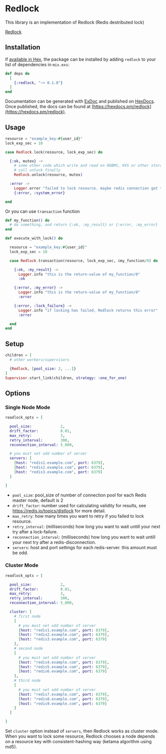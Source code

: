 # Redlock

This library is an implementation of Redlock (Redis destributed lock)

[Redlock](https://redis.io/topics/distlock)

## Installation

If [available in Hex](https://hex.pm/docs/publish), the package can be installed
by adding `redlock` to your list of dependencies in `mix.exs`:

```elixir
def deps do
  [
    {:redlock, "~> 0.1.8"}
  ]
end
```

Documentation can be generated with [ExDoc](https://github.com/elixir-lang/ex_doc)
and published on [HexDocs](https://hexdocs.pm). Once published, the docs can
be found at [https://hexdocs.pm/redlock](https://hexdocs.pm/redlock).

## Usage

```elixir
resource = "example_key:#{user_id}"
lock_exp_sec = 10

case Redlock.lock(resource, lock_exp_sec) do

  {:ok, mutex} ->
    # some other code which write and read on RDBMS, KVS or other storage
    # call unlock finally
    Redlock.unlock(resource, mutex)

  :error ->
    Logger.error "failed to lock resource. maybe redis connection got trouble."
    {:error, :system_error}

end
```

Or you can use `transaction` function

```elixir
def my_function() do
  # do something, and return {:ok, :my_result} or {:error, :my_error}
end

def execute_with_lock() do

  resource = "example_key:#{user_id}"
  lock_exp_sec = 10

  case Redlock.transaction(resource, lock_exp_sec, &my_function/0) do

    {:ok, :my_result} ->
      Logger.info "this is the return-value of my_function/0"
      :ok

    {:error, :my_error} ->
      Logger.info "this is the return-value of my_function/0"
      :error

    {:error, :lock_failure} ->
      Logger.info "if locking has failed, Redlock returns this error"
      :error

  end
end
```

## Setup

```elixir
children = [
  # other workers/supervisors

  {Redlock, [pool_size: 2, ...]}
]
Supervisor.start_link(children, strategy: :one_for_one)
```

## Options

### Single Node Mode

```elixir
readlock_opts = [

  pool_size:             2,
  drift_factor:          0.01,
  max_retry:             3,
  retry_interval:        300,
  reconnection_interval: 5_000,

  # you must set odd number of server
  servers: [
    [host: "redis1.example.com", port: 6379],
    [host: "redis2.example.com", port: 6379],
    [host: "redis3.example.com", port: 6379]
  ]

]
```

- `pool_size`: pool_size of number of connection pool for each Redis master node, default is 2
- `drift_factor`: number used for calculating validity for results, see https://redis.io/topics/distlock for more detail.
- `max_retry`: how many times you want to retry if you failed to lock resource.
- `retry_interval`: (milliseconds) how long you want to wait untill your next try after a lock-failure.
- `reconnection_interval`: (milliseconds) how long you want to wait untill your next try after a redis-disconnection.
- `servers`: host and port settings for each redis-server. this amount must be odd.

### Cluster Mode

```elixir
readlock_opts = [

  pool_size:             2,
  drift_factor:          0.01,
  max_retry:             3,
  retry_interval:        300,
  reconnection_interval: 5_000,

  cluster: [
    # first node
    [
      # you must set odd number of server
      [host: "redis1.example.com", port: 6379],
      [host: "redis2.example.com", port: 6379],
      [host: "redis3.example.com", port: 6379]
    ],
    # second node
    [
      # you must set odd number of server
      [host: "redis4.example.com", port: 6379],
      [host: "redis5.example.com", port: 6379],
      [host: "redis6.example.com", port: 6379]
    ],
    # third node
    [
      # you must set odd number of server
      [host: "redis7.example.com", port: 6379],
      [host: "redis8.example.com", port: 6379],
      [host: "redis9.example.com", port: 6379]
    ]
  ]

]
```

Set `cluster` option instead of `servers`, then Redlock works as cluster mode.
When you want to lock some resource, Redlock chooses a node depends on a resource key with consistent-hashing way (ketama algorithm using md5).

